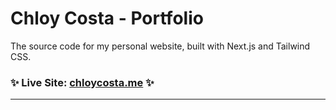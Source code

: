 # Chloy Costa - Portfolio

The source code for my personal website, built with Next.js and Tailwind CSS.

### ✨ **Live Site: [chloycosta.me](https://chloycosta.me)** ✨

---
